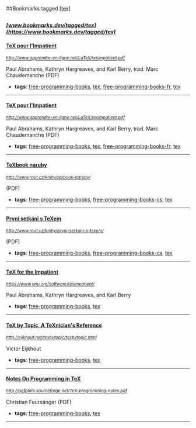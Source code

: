 ##Bookmarks tagged [[tex]](https://www.bookmarks.dev?q=[tex])

_<sup><sup>[www.bookmarks.dev/tagged/tex](https://www.bookmarks.dev/tagged/tex)</sup></sup>_
---
#### [TeX pour l'Impatient](http://www.apprendre-en-ligne.net/LaTeX/teximpatient.pdf)
_<sup>http://www.apprendre-en-ligne.net/LaTeX/teximpatient.pdf</sup>_

Paul Abrahams, Kathryn Hargreaves, and Karl Berry, trad. Marc Chaudemanche (PDF)
* **tags**: [free-programming-books](../tagged/free-programming-books.md), [tex](../tagged/tex.md), [free-programming-books-fr](../tagged/free-programming-books-fr.md), [tex](../tagged/tex.md)
---
#### [TeX pour l'Impatient](http://www.apprendre-en-ligne.net/LaTeX/teximpatient.pdf)
_<sup>http://www.apprendre-en-ligne.net/LaTeX/teximpatient.pdf</sup>_

Paul Abrahams, Kathryn Hargreaves, and Karl Berry, trad. Marc Chaudemanche (PDF)
* **tags**: [free-programming-books](../tagged/free-programming-books.md), [tex](../tagged/tex.md), [free-programming-books-fr](../tagged/free-programming-books-fr.md), [tex](../tagged/tex.md)
---
#### [TeXbook naruby](http://www.root.cz/knihy/texbook-naruby/)
_<sup>http://www.root.cz/knihy/texbook-naruby/</sup>_

(PDF)
* **tags**: [free-programming-books](../tagged/free-programming-books.md), [free-programming-books-cs](../tagged/free-programming-books-cs.md), [tex](../tagged/tex.md)
---
#### [První setkání s TeXem](http://www.root.cz/knihy/prvni-setkani-s-texem/)
_<sup>http://www.root.cz/knihy/prvni-setkani-s-texem/</sup>_

(PDF)
* **tags**: [free-programming-books](../tagged/free-programming-books.md), [free-programming-books-cs](../tagged/free-programming-books-cs.md), [tex](../tagged/tex.md)
---
#### [TeX for the Impatient](https://www.gnu.org/software/teximpatient/)
_<sup>https://www.gnu.org/software/teximpatient/</sup>_

Paul Abrahams, Kathryn Hargreaves, and Karl Berry
* **tags**: [free-programming-books](../tagged/free-programming-books.md), [tex](../tagged/tex.md)
---
#### [TeX by Topic, A TeXnician's Reference](http://eijkhout.net/texbytopic/texbytopic.html)
_<sup>http://eijkhout.net/texbytopic/texbytopic.html</sup>_

Victor Eijkhout
* **tags**: [free-programming-books](../tagged/free-programming-books.md), [tex](../tagged/tex.md)
---
#### [Notes On Programming in TeX](http://pgfplots.sourceforge.net/TeX-programming-notes.pdf)
_<sup>http://pgfplots.sourceforge.net/TeX-programming-notes.pdf</sup>_

Christian Feursänger (PDF)
* **tags**: [free-programming-books](../tagged/free-programming-books.md), [tex](../tagged/tex.md)
---
